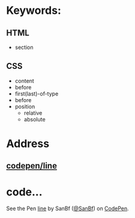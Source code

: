 # Keywords:
## HTML
* section

## CSS
* content
* before
* first(last)-of-type
* before
* position
    * relative
    * absolute

# Address
## [codepen/line](http://codepen.io/SanBf/pen/GmOwzw)

# code...

<p data-height="265" data-theme-id="light" data-slug-hash="GmOwzw" data-default-tab="css" data-user="SanBf" data-embed-version="2" data-pen-title="line" class="codepen">See the Pen <a href="http://codepen.io/SanBf/pen/GmOwzw/">line</a> by SanBf (<a href="http://codepen.io/SanBf">@SanBf</a>) on <a href="http://codepen.io">CodePen</a>.</p>
<script async src="https://production-assets.codepen.io/assets/embed/ei.js"></script>
